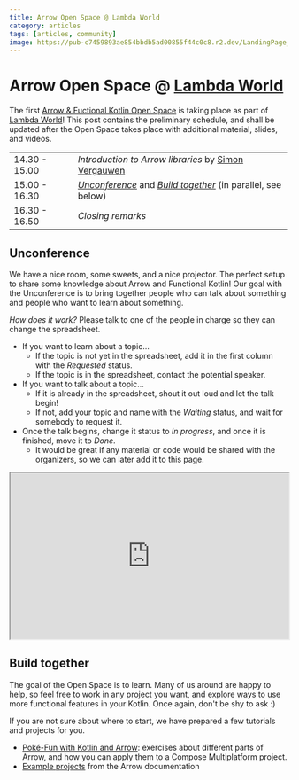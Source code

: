 ```yaml
---
title: Arrow Open Space @ Lambda World
category: articles
tags: [articles, community]
image: https://pub-c7459893ae854bbdb5ad00855f44c0c8.r2.dev/LandingPage_Lambda/Lambda_Logo_Blue.svg
---
```


# Arrow Open Space @ [Lambda World](https://lambda.world)

The first [Arrow & Fuctional Kotlin Open Space](https://www.lambda.world/workshops/Arrow%20%26%20Functional%20Kotlin%20Open%20Space/) is taking place as part of [Lambda World](https://lambda.world)! This post contains the preliminary schedule, and shall be updated after the Open Space takes place with additional material, slides, and videos.

<table>
<tr>
<td>14.30 - 15.00</td>
<td><i>Introduction to Arrow libraries</i> by <a href="https://nomisrev.github.io/">Simon Vergauwen</a></td>
</tr>
<tr>
<td>15.00 - 16.30</td>
<td><a href="#unconference"><i>Unconference</i></a> and <a href="#build-together"><i>Build together</i></a> (in parallel, see below)</td>
</tr>
<tr>
<td>16.30 - 16.50</td>
<td><i>Closing remarks</i></td>
</tr>
</table>

## Unconference

We have a nice room, some sweets, and a nice projector. The perfect setup to share some knowledge about Arrow and Functional Kotlin! Our goal with the Unconference is to bring together people who can talk about something and people who want to learn about something.

_How does it work?_ Please talk to one of the people in charge so they can change the spreadsheet.

- If you want to learn about a topic...
  - If the topic is not yet in the spreadsheet, add it in the first column with the _Requested_ status.
  - If the topic is in the spreadsheet, contact the potential speaker.
- If you want to talk about a topic...
  - If it is already in the spreadsheet, shout it out loud and let the talk begin!
  - If not, add your topic and name with the _Waiting_ status, and wait for somebody to request it.
- Once the talk begins, change it status to _In progress_, and once it is finished, move it to _Done_.
  - It would be great if any material or code would be shared with the organizers, so we can later add it to this page.

<iframe width="100%" height="300px" src="https://docs.google.com/spreadsheets/d/15H8lXScJkX4aao02VqLcDqXwASlo-XrCvmlPl9qgN_Y/pubhtml?range=A1:C20&amp;gid=0&amp;single=true&amp;widget=false&amp;headers=false"></iframe>


## Build together

The goal of the Open Space is to learn. Many of us around are happy to help, so feel free to work in any project you want, and explore ways to use more functional features in your Kotlin. Once again, don't be shy to ask :)

If you are not sure about where to start, we have prepared a few tutorials and projects for you.

- [Poké-Fun with Kotlin and Arrow](https://serranofp.com/poke-fun/): exercises about different parts of Arrow, and how you can apply them to a Compose Multiplatform project.
- [Example projects](https://arrow-kt.io/learn/design/projects/) from the Arrow documentation
